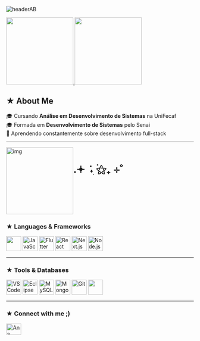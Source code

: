 ![headerAB](https://github.com/user-attachments/assets/f46bca08-f5c2-47e5-886a-2da26e05bed2)


<div align="left">
  <a href="https://github.com/AnaLouBispo">
    <img height="180em" src="https://github-readme-stats.vercel.app/api?username=AnaLouBispo&show_icons=true&theme=midnight-purple&include_all_commits=true&count_private=true&hide_border=true">
    <img height="180em" src="https://github-readme-stats.vercel.app/api/top-langs/?username=AnaLouBispo&layout=compact&theme=midnight-purple&hide_border=true">
  </a>
</div>


<h2 align="left"> ★ About Me </h2>

<p align="left">
  🎓 Cursando <strong>Análise em Desenvolvimento de Sistemas</strong> na UniFecaf<br>
  🎓 Formada em <strong>Desenvolvimento de Sistemas</strong> pelo Senai<br>
  🌱 Aprendendo constantemente sobre desenvolvimento full-stack
</p>

---


<div style="display:flex;">
   <img alt="img" height="180em" src="https://i.pinimg.com/originals/84/0a/c1/840ac1a5eef2c7abcaca3e4757db48e9.gif"/>
    <h1> .𖥔 ݁ ˖ִ ࣪⚝₊ ⊹˚ </h1>
</div>

### ★ Languages & Frameworks

<p align="left">
 
   
  <img height="40" src="https://cdn.jsdelivr.net/gh/devicons/devicon@latest/icons/java/java-original.svg" />        
  <img alt="JavaScript" height="40" src="https://cdn.jsdelivr.net/gh/devicons/devicon/icons/javascript/javascript-original.svg" title="JavaScript"/>
  <img alt="Flutter" height="40" src="https://cdn.jsdelivr.net/gh/devicons/devicon/icons/flutter/flutter-original.svg" title="Flutter"/>
  <img alt="React" height="40" src="https://cdn.jsdelivr.net/gh/devicons/devicon/icons/react/react-original.svg" title="React"/>
  <img alt="Next.js" height="40" src="https://cdn.jsdelivr.net/gh/devicons/devicon/icons/nextjs/nextjs-original.svg" title="Next.js"/>
  <img alt="Node.js" height="40" src="https://cdn.jsdelivr.net/gh/devicons/devicon/icons/nodejs/nodejs-original.svg" title="Node.js"/>
</p>

---

### ★ Tools & Databases

<p align="left">
  <img alt="VS Code" height="40" src="https://cdn.jsdelivr.net/gh/devicons/devicon/icons/vscode/vscode-original.svg" title="VS Code"/>
  <img alt="Eclipse" height="40" src="https://cdn.jsdelivr.net/gh/devicons/devicon/icons/eclipse/eclipse-original.svg" title="Eclipse"/>
  <img alt="MySQL" height="40" src="https://cdn.jsdelivr.net/gh/devicons/devicon/icons/mysql/mysql-original.svg" title="MySQL"/>
  <img alt="MongoDB" height="40" src="https://cdn.jsdelivr.net/gh/devicons/devicon/icons/mongodb/mongodb-original.svg" title="MongoDB"/>
  <img alt="Git" height="40" src="https://cdn.jsdelivr.net/gh/devicons/devicon/icons/git/git-original.svg" title="Git"/>
  <img height="40" src="https://cdn.jsdelivr.net/gh/devicons/devicon@latest/icons/azuresqldatabase/azuresqldatabase-original.svg" />
          
  
</p>

---

### ★ Connect with me ;)

<p align="left">
  <a href="https://www.linkedin.com/in/ana-beatriz-loureiro-bispo-889a8b257/" target="_blank">
    <img align="center" src="https://raw.githubusercontent.com/rahuldkjain/github-profile-readme-generator/master/src/images/icons/Social/linked-in-alt.svg" alt="Ana Beatriz Loureiro Bispo" height="30" width="40" />
  </a>
</p>



